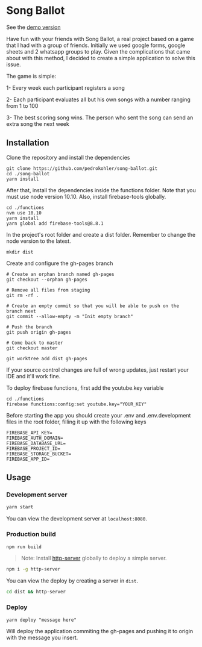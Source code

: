# Song Ballot

See the [demo version](https://pedrokohler.github.io/song-ballot)

Have fun with your friends with Song Ballot, a real project based on a game that I had with a group of friends.
Initially we used google forms, google sheets and 2 whatsapp groups to play. Given the complications that came about with this method, I decided to create a simple application to solve this issue.

The game is simple:

1- Every week each participant registers a song

2- Each participant evaluates all but his own songs with a number ranging from 1 to 100

3- The best scoring song wins. The person who sent the song can send an extra song the next week

## Installation

Clone the repository and install the dependencies
```
git clone https://github.com/pedrokohler/song-ballot.git
cd ./song-ballot
yarn install
```
After that, install the dependencies inside the functions folder. Note that you must use node version 10.10. Also, install firebase-tools globally.
```
cd ./functions
nvm use 10.10
yarn install
yarn global add firebase-tools@8.8.1
```
In the project's root folder and create a dist folder. Remember to change the node version to the latest.
```
mkdir dist
```
Create and configure the gh-pages branch
```
# Create an orphan branch named gh-pages
git checkout --orphan gh-pages

# Remove all files from staging
git rm -rf .

# Create an empty commit so that you will be able to push on the branch next
git commit --allow-empty -m "Init empty branch"

# Push the branch
git push origin gh-pages

# Come back to master
git checkout master

git worktree add dist gh-pages
```

If your source control changes are full of wrong updates, just restart your IDE and it'll work fine.

To deploy firebase functions, first add the youtube.key variable
```
cd ./functions
firebase functions:config:set youtube.key="YOUR_KEY"
```

Before starting the app you should create your .env and .env.development files in the root folder, filling it up with the following keys

```
FIREBASE_API_KEY=
FIREBASE_AUTH_DOMAIN=
FIREBASE_DATABASE_URL=
FIREBASE_PROJECT_ID=
FIREBASE_STORAGE_BUCKET=
FIREBASE_APP_ID=
```

## Usage

### Development server

```bash
yarn start
```

You can view the development server at `localhost:8080`.

### Production build

```bash
npm run build
```

> Note: Install [http-server](https://www.npmjs.com/package/http-server) globally to deploy a simple server.

```bash
npm i -g http-server
```

You can view the deploy by creating a server in `dist`.

```bash
cd dist && http-server
```

### Deploy

```
yarn deploy "message here"
```

Will deploy the application commiting the gh-pages and pushing it to origin with the message you insert.

